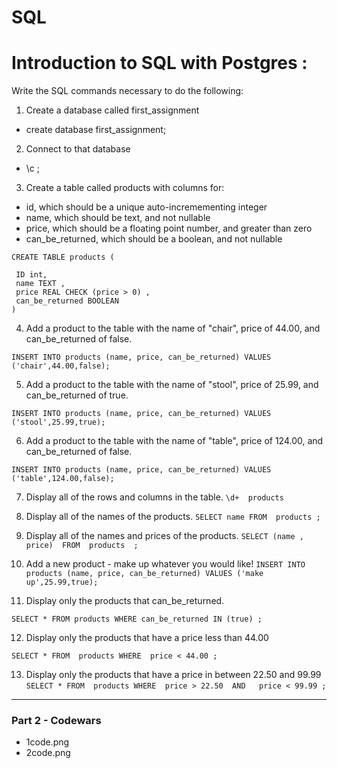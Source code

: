 # SQL

# Introduction to SQL with Postgres :

Write the SQL commands necessary to do the following:

1. Create a database called first_assignment

- create database first_assignment;

2.  Connect to that database

- \c ;

3. Create a table called products with columns for:

- id, which should be a unique auto-incremementing integer
- name, which should be text, and not nullable
- price, which should be a floating point number, and greater than zero
- can_be_returned, which should be a boolean, and not nullable

```
CREATE TABLE products (

 ID int,
 name TEXT ,
 price REAL CHECK (price > 0) ,
 can_be_returned BOOLEAN
)
```

4. Add a product to the table with the name of "chair", price of 44.00, and can_be_returned of false.

`INSERT INTO products (name, price, can_be_returned) VALUES ('chair',44.00,false);`

5. Add a product to the table with the name of "stool", price of 25.99, and can_be_returned of true.

`INSERT INTO products (name, price, can_be_returned) VALUES ('stool',25.99,true);`

6. Add a product to the table with the name of "table", price of 124.00, and can_be_returned of false.

`INSERT INTO products (name, price, can_be_returned) VALUES ('table',124.00,false);`

7. Display all of the rows and columns in the table.
 `\d+  products`

8. Display all of the names of the products.
 `SELECT name FROM  products ;`
 
9. Display all of the names and prices of the products.
`SELECT (name , price)  FROM  products  ;`

10. Add a new product - make up whatever you would like!
`INSERT INTO products (name, price, can_be_returned) VALUES ('make up',25.99,true);`

11. Display only the products that can_be_returned.

 `SELECT * FROM products WHERE can_be_returned IN (true) ;`

 12. Display only the products that have a price less than 44.00

`SELECT * FROM  products WHERE  price < 44.00 ;`

13. Display only the products that have a price in between 22.50 and 99.99
`SELECT * FROM  products WHERE  price > 22.50  AND   price < 99.99 ;`


<hr>
<h3> Part 2 - Codewars </h3>

 - 1code.png
 - 2code.png 
